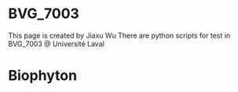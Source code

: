 # BVG_7003

This page is created by Jiaxu Wu
There are python scripts for test in BVG_7003 @ Université Laval


Biophyton
=========

